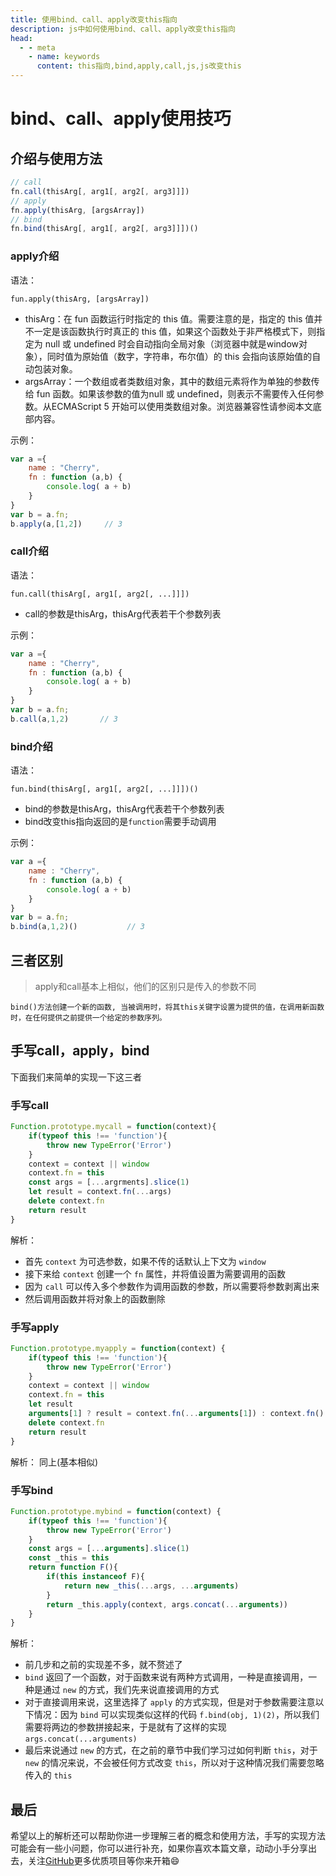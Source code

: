 ```yaml
---
title: 使用bind、call、apply改变this指向
description: js中如何使用bind、call、apply改变this指向
head:
  - - meta
    - name: keywords
      content: this指向,bind,apply,call,js,js改变this
---
```


# bind、call、apply使用技巧

## 介绍与使用方法
```js
// call
fn.call(thisArg[, arg1[, arg2[, arg3]]])
// apply
fn.apply(thisArg, [argsArray])
// bind
fn.bind(thisArg[, arg1[, arg2[, arg3]]])()
```
### apply介绍
语法：

`fun.apply(thisArg, [argsArray])`

- thisArg：在 fun 函数运行时指定的 this 值。需要注意的是，指定的 this 值并不一定是该函数执行时真正的 this 值，如果这个函数处于非严格模式下，则指定为 null 或 undefined 时会自动指向全局对象（浏览器中就是window对象），同时值为原始值（数字，字符串，布尔值）的 this 会指向该原始值的自动包装对象。
- argsArray：一个数组或者类数组对象，其中的数组元素将作为单独的参数传给 fun 函数。如果该参数的值为null 或 undefined，则表示不需要传入任何参数。从ECMAScript 5 开始可以使用类数组对象。浏览器兼容性请参阅本文底部内容。

示例：
```js
var a ={
    name : "Cherry",
    fn : function (a,b) {
        console.log( a + b)
    }
}
var b = a.fn;
b.apply(a,[1,2])     // 3
```

### call介绍
语法：

`fun.call(thisArg[, arg1[, arg2[, ...]]])`

- call的参数是thisArg，thisArg代表若干个参数列表

示例：
```js
var a ={
    name : "Cherry",
    fn : function (a,b) {
        console.log( a + b)
    }
}
var b = a.fn;
b.call(a,1,2)       // 3
```

### bind介绍
语法：

`fun.bind(thisArg[, arg1[, arg2[, ...]]])()`

- bind的参数是thisArg，thisArg代表若干个参数列表
- bind改变this指向返回的是`function`需要手动调用

示例：
```js
var a ={
    name : "Cherry",
    fn : function (a,b) {
        console.log( a + b)
    }
}
var b = a.fn;
b.bind(a,1,2)()           // 3
```

## 三者区别

>apply和call基本上相似，他们的区别只是传入的参数不同

`bind()方法创建一个新的函数, 当被调用时，将其this关键字设置为提供的值，在调用新函数时，在任何提供之前提供一个给定的参数序列。`

## 手写call，apply，bind
下面我们来简单的实现一下这三者

### 手写call
```js
Function.prototype.mycall = function(context){
    if(typeof this !== 'function'){
        throw new TypeError('Error')
    }
    context = context || window
    context.fn = this
    const args = [...argrments].slice(1)
    let result = context.fn(...args)
    delete context.fn
    return result
}
```
解析：

- 首先 `context` 为可选参数，如果不传的话默认上下文为 `window`
- 接下来给 `context` 创建一个 `fn` 属性，并将值设置为需要调用的函数
- 因为 `call` 可以传入多个参数作为调用函数的参数，所以需要将参数剥离出来
- 然后调用函数并将对象上的函数删除

### 手写apply
```js
Function.prototype.myapply = function(context) {
    if(typeof this !== 'function'){
        throw new TypeError('Error')
    }
    context = context || window
    context.fn = this
    let result
    arguments[1] ? result = context.fn(...arguments[1]) : context.fn()
    delete context.fn
    return result
}
```

解析：
同上(基本相似)

### 手写bind
```js
Function.prototype.mybind = function(context) {
    if(typeof this !== 'function'){
        throw new TypeError('Error')
    }
    const args = [...arguments].slice(1)
    const _this = this
    return function F(){
        if(this instanceof F){
            return new _this(...args, ...arguments)
        }
        return _this.apply(context, args.concat(...arguments))
    }
}
```
解析：

- 前几步和之前的实现差不多，就不赘述了
- `bind` 返回了一个函数，对于函数来说有两种方式调用，一种是直接调用，一种是通过 `new` 的方式，我们先来说直接调用的方式
- 对于直接调用来说，这里选择了 `apply` 的方式实现，但是对于参数需要注意以下情况：因为 `bind` 可以实现类似这样的代码 `f.bind(obj, 1)(2)`，所以我们需要将两边的参数拼接起来，于是就有了这样的实现 `args.concat(...arguments)`
- 最后来说通过 `new` 的方式，在之前的章节中我们学习过如何判断 `this`，对于 `new` 的情况来说，不会被任何方式改变 `this`，所以对于这种情况我们需要忽略传入的 `this` 

## 最后
希望以上的解析还可以帮助你进一步理解三者的概念和使用方法，手写的实现方法可能会有一些小问题，你可以进行补充，如果你喜欢本篇文章，动动小手分享出去，关注[GitHub](https://github.com/Peachick)更多优质项目等你来开箱:smile: